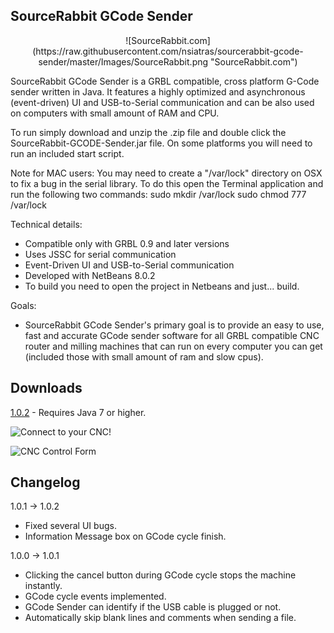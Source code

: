 SourceRabbit GCode Sender
------
<p align="center">
![SourceRabbit.com](https://raw.githubusercontent.com/nsiatras/sourcerabbit-gcode-sender/master/Images/SourceRabbit.png "SourceRabbit.com")
</p>

SourceRabbit GCode Sender is a GRBL compatible, cross platform G-Code sender written in Java. It features a highly optimized and asynchronous (event-driven) UI and USB-to-Serial communication and can be also used on computers with small amount of RAM and CPU.

To run simply download and unzip the .zip file and double click the SourceRabbit-GCODE-Sender.jar file. On some platforms you will need to run an included start script.

Note for MAC users: You may need to create a "/var/lock" directory on OSX to fix a bug in the serial library. To do this open the Terminal application and run the following two commands: 
sudo mkdir /var/lock 
sudo chmod 777 /var/lock 

Technical details:
* Compatible only with GRBL 0.9 and later versions
* Uses JSSC for serial communication
* Event-Driven UI and USB-to-Serial communication
* Developed with NetBeans 8.0.2
* To build you need to open the project in Netbeans and just... build.

Goals:
* SourceRabbit GCode Sender's primary goal is to provide an easy to use, fast and accurate GCode sender software for all GRBL compatible CNC router and milling machines that can run on every computer you can get (included those with small amount of ram and slow cpus). 

Downloads
------

[1.0.2](https://github.com/nsiatras/sourcerabbit-gcode-sender/releases/download/1.0.2/1.0.2.zip) - Requires Java 7 or higher.


![Connect to your CNC!](https://github.com/nsiatras/sourcerabbit-gcode-sender/blob/master/Images/ConnectForm.png "Connect to your CNC!")

![CNC Control Form](https://github.com/nsiatras/sourcerabbit-gcode-sender/blob/master/Images/ControllForm.png "CNC Control Form")



Changelog
------
1.0.1 -> 1.0.2
* Fixed several UI bugs.
* Information Message box on GCode cycle finish.

1.0.0 -> 1.0.1
* Clicking the cancel button during GCode cycle stops the machine instantly.
* GCode cycle events implemented.
* GCode Sender can identify if the USB cable is plugged or not.
* Automatically skip blank lines and comments when sending a file.
